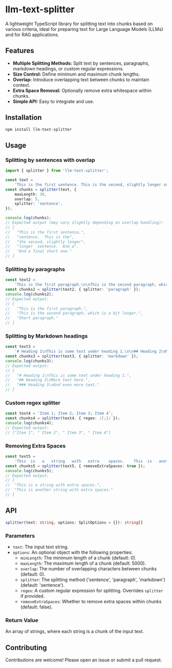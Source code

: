 # llm-text-splitter

A lightweight TypeScript library for splitting text into chunks based on various criteria, ideal for preparing text for Large Language Models (LLMs) and for RAG applications.

## Features

-   **Multiple Splitting Methods:** Split text by sentences, paragraphs, markdown headings, or custom regular expressions.
-   **Size Control:** Define minimum and maximum chunk lengths.
-   **Overlap:** Introduce overlapping text between chunks to maintain context.
-   **Extra Space Removal:** Optionally remove extra whitespace within chunks.
-   **Simple API:** Easy to integrate and use.

## Installation

```bash
npm install llm-text-splitter
```

## Usage

### Splitting by sentences with overlap

```typescript
import { splitter } from 'llm-text-splitter';

const text =
    'This is the first sentence. This is the second, slightly longer sentence. And a final short one.';
const chunks = splitter(text, {
    maxLength: 30,
    overlap: 5,
    splitter: 'sentence',
});

console.log(chunks);
// Expected output (may vary slightly depending on overlap handling):
// [
//   "This is the first sentence.",
//   "sentence.  This is the",
//   "the second, slightly longer",
//   "longer  sentence.  And a",
//   "And a final short one."
// ]
```

### Splitting by paragraphs

```typescript
const text2 =
    'This is the first paragraph.\n\nThis is the second paragraph, which is a bit longer.\n\nShort paragraph.';
const chunks2 = splitter(text2, { splitter: 'paragraph' });
console.log(chunks2);
// Expected output:
// [
//   "This is the first paragraph.",
//   "This is the second paragraph, which is a bit longer.",
//   "Short paragraph."
// ]
```

### Splitting by Markdown headings

```typescript
const text3 =
    '# Heading 1\nThis is some text under heading 1.\n\n## Heading 2\nMore text here.\n\n### Heading 3\nAnd even more text.';
const chunks3 = splitter(text3, { splitter: 'markdown' });
console.log(chunks3);
// Expected output:
// [
//   "# Heading 1\nThis is some text under heading 1.",
//   "## Heading 2\nMore text here.",
//   "### Heading 3\nAnd even more text."
// ]
```

### Custom regex splitter

```typescript
const text4 = 'Item 1; Item 2; Item 3; Item 4';
const chunks4 = splitter(text4, { regex: /[;]/ });
console.log(chunks4);
// Expected output:
// ["Item 1", " Item 2", " Item 3", " Item 4"]
```

### Removing Extra Spaces

```typescript
const text5 =
    'This  is   a   string   with   extra    spaces.    This  is   another   string   with   extra    spaces.';
const chunks5 = splitter(text5, { removeExtraSpaces: true });
console.log(chunks5);
// Expected output:
// [
//  "This is a string with extra spaces.",
//  "This is another string with extra spaces."
// ]
```

## API

```typescript
splitter(text: string, options: SplitOptions = {}): string[]
```

### Parameters

-   `text`: The input text string.
-   `options`: An optional object with the following properties:
    -   `minLength`: The minimum length of a chunk (default: 0).
    -   `maxLength`: The maximum length of a chunk (default: 5000).
    -   `overlap`: The number of overlapping characters between chunks (default: 0).
    -   `splitter`: The splitting method ('sentence', 'paragraph', 'markdown') (default: 'sentence').
    -   `regex`: A custom regular expression for splitting. Overrides `splitter` if provided.
    -   `removeExtraSpaces`: Whether to remove extra spaces within chunks (default: false).

### Return Value

An array of strings, where each string is a chunk of the input text.

## Contributing

Contributions are welcome! Please open an issue or submit a pull request.
